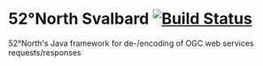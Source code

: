 # 52°North Svalbard [![Build Status](https://travis-ci.org/52North/svalbard.svg)](https://travis-ci.org/52North/svalbard)
52°North's Java framework for de-/encoding of OGC web services requests/responses

